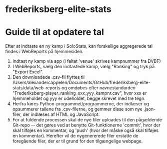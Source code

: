 # frederiksberg-elite-stats

# Guide til at opdatere tal

Efter at indtaste en ny kamp i SoloStats, kan forskellige aggregerede tal findes i WebReports på hjemmesiden.

1. Indtast ny kamp via app (i feltet 'venue' skrives kampnummer fra DVBF)
2. I WebReports, vælg den indtastede kamp, vælg "Ranking" og tryk på "Export Excel".
3. Den downloadede .csv-fil flyttes til /Users/alexandercappelen/Documents/GitHub/frederiksberg-elite-stats/data/web-reports og omdøbes efter navnestandarden "Frederiksberg-player_ranking_xxx_yyy_kampnr.csv", hvor xxx er hjemmeholdet og yyy er udeholdet, begge skrevet med tre tegn.
4. Herfra køres Python-programmet/programmerne, der indlæser og opsummerer tallene fra .csv-filerne, og gemmer disse som nye .json-filer, der indlæses af HTML og JavaScript.
5. For at fuldende processen skal de nye filer uploades til den pågældende Git-repo -- det gøres ved at benytte Git-funktionerne 'commit', hvor der skal tilføjes en kommentar, og 'push' (hvor der måske også skal tilføjes en kommentar). Herefter vil de nygenererede filer erstatte de foregående filer, der er til grund for den tilgængelige webpage.